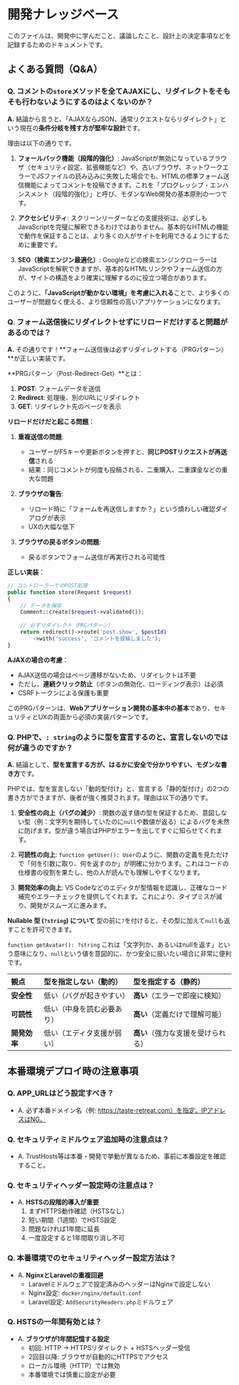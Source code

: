# 開発ナレッジベース

このファイルは、開発中に学んだこと、議論したこと、設計上の決定事項などを記録するためのドキュメントです。

## よくある質問（Q&A）

### Q. コメントの`store`メソッドを全てAJAXにし、リダイレクトをそもそも行わないようにするのはよくないのか？

**A.**
結論から言うと、「AJAXならJSON、通常リクエストならリダイレクト」という現在の**条件分岐を残す方が堅牢な設計**です。

理由は以下の通りです。

1.  **フォールバック機能（段階的強化）**:
    JavaScriptが無効になっているブラウザ（セキュリティ設定、拡張機能など）や、古いブラウザ、ネットワークエラーでJSファイルの読み込みに失敗した場合でも、HTMLの標準フォーム送信機能によってコメントを投稿できます。これを「プログレッシブ・エンハンスメント（段階的強化）」と呼び、モダンなWeb開発の基本原則の一つです。

2.  **アクセシビリティ**:
    スクリーンリーダーなどの支援技術は、必ずしもJavaScriptを完璧に解釈できるわけではありません。基本的なHTMLの機能で動作を保証することは、より多くの人がサイトを利用できるようにするために重要です。

3.  **SEO（検索エンジン最適化）**:
    Googleなどの検索エンジンクローラーはJavaScriptを解釈できますが、基本的なHTMLリンクやフォーム送信の方が、サイトの構造をより確実に理解するのに役立つ場合があります。

このように、**「JavaScriptが動かない環境」を考慮に入れる**ことで、より多くのユーザーが問題なく使える、より信頼性の高いアプリケーションになります。 

### Q. フォーム送信後にリダイレクトせずにリロードだけすると問題があるのでは？

**A.**
その通りです！**フォーム送信後は必ずリダイレクトする（PRGパターン）**が正しい実装です。

**PRGパターン（Post-Redirect-Get）**とは：
1. **POST**: フォームデータを送信
2. **Redirect**: 処理後、別のURLにリダイレクト
3. **GET**: リダイレクト先のページを表示

**リロードだけだと起こる問題**：

1. **重複送信の問題**:
   - ユーザーがF5キーや更新ボタンを押すと、**同じPOSTリクエストが再送信**される
   - 結果：同じコメントが何度も投稿される、二重購入、二重課金などの重大な問題

2. **ブラウザの警告**:
   - リロード時に「フォームを再送信しますか？」という煩わしい確認ダイアログが表示
   - UXの大幅な低下

3. **ブラウザの戻るボタンの問題**:
   - 戻るボタンでフォーム送信が再実行される可能性

**正しい実装**：
```php
// コントローラーでのPOST処理
public function store(Request $request)
{
    // データを保存
    Comment::create($request->validated());
    
    // 必ずリダイレクト（PRGパターン）
    return redirect()->route('post.show', $postId)
        ->with('success', 'コメントを投稿しました');
}
```

**AJAXの場合の考慮**：
- AJAX送信の場合はページ遷移がないため、リダイレクトは不要
- ただし、**連続クリック防止**（ボタンの無効化、ローディング表示）は必須
- CSRFトークンによる保護も重要

このPRGパターンは、**Webアプリケーション開発の基本中の基本**であり、セキュリティとUXの両面から必須の実装パターンです。

### Q. PHPで、`: string`のように型を宣言するのと、宣言しないのでは何が違うのですか？

**A.**
結論として、**型を宣言する方が、はるかに安全で分かりやすい、モダンな書き方**です。

PHPでは、型を宣言しない「動的型付け」と、宣言する「静的型付け」の2つの書き方ができますが、後者が強く推奨されます。理由は以下の通りです。

1.  **安全性の向上（バグの減少）**:
    関数の返す値の型を保証するため、意図しない型（例：文字列を期待していたのに`null`や数値が返る）によるバグを未然に防げます。型が違う場合はPHPがエラーを出してすぐに知らせてくれます。

2.  **可読性の向上**:
    `function getUser(): User`のように、関数の定義を見ただけで「何を引数に取り、何を返すのか」が明確に分かります。これはコードの仕様書の役割を果たし、他の人が読んでも理解しやすくなります。

3.  **開発効率の向上**:
    VS Codeなどのエディタが型情報を認識し、正確なコード補完やエラーチェックを提供してくれます。これにより、タイプミスが減り、開発がスムーズに進みます。

**Nullable 型 (`?string`) について**
型の前に`?`を付けると、その型に加えて`null`も返すことを許可できます。

`function getAvatar(): ?string`
これは「文字列か、あるいはnullを返す」という意味になり、`null`という値を意図的に、かつ安全に扱いたい場合に非常に便利です。

| 観点 | 型を指定しない（動的） | 型を指定する（静的） |
| :--- | :--- | :--- |
| **安全性** | 低い（バグが起きやすい） | **高い**（エラーで即座に検知） |
| **可読性** | 低い（中身を読む必要あり） | **高い**（定義だけで理解可能） |
| **開発効率**| 低い（エディタ支援が弱い） | **高い**（強力な支援を受けられる）| 

## 本番環境デプロイ時の注意事項

### Q. APP_URLはどう設定すべき？
- A. 必ず本番ドメイン名（例: https://taste-retreat.com）を指定。IPアドレスはNG。

### Q. セキュリティミドルウェア追加時の注意点は？
- A. TrustHosts等は本番・開発で挙動が異なるため、事前に本番設定を確認すること。

### Q. セキュリティヘッダー設定時の注意点は？
- A. **HSTSの段階的導入が重要**
  1. まずHTTPS動作確認（HSTSなし）
  2. 短い期間（1週間）でHSTS設定
  3. 問題なければ1年間に延長
  4. 一度設定すると1年間取り消し不可

### Q. 本番環境でのセキュリティヘッダー設定方法は？
- A. **NginxとLaravelの重複回避**
  - Laravelミドルウェアで設定済みのヘッダーはNginxで設定しない
  - Nginx設定: `docker/nginx/default.conf`
  - Laravel設定: `AddSecurityHeaders.php`ミドルウェア

### Q. HSTSの一年間有効とは？
- A. **ブラウザが1年間記憶する設定**
  - 初回: HTTP → HTTPSリダイレクト + HSTSヘッダー受信
  - 2回目以降: ブラウザが自動的にHTTPSでアクセス
  - ローカル環境（HTTP）では無効
  - 本番環境では慎重に設定が必要 